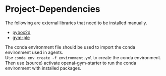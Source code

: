 # Project-Dependencies

The following are external libraries that need to be installed manually.
* [pybox2d](https://github.com/pybox2d/pybox2d)
* [gym-ple](https://github.com/lusob/gym-ple)

The conda environment file should be used to import the conda environment used in agents.   
Use `conda env create -f environment.yml` to create the conda environment.   
Then use (source) activate openai-gym-starter to run the conda environment with installed packages.   


